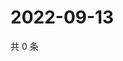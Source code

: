 # 2022-09-13

共 0 条

<!-- BEGIN WEIBO -->
<!-- 最后更新时间 Tue Sep 13 2022 14:11:55 GMT+0800 (China Standard Time) -->

<!-- END WEIBO -->
